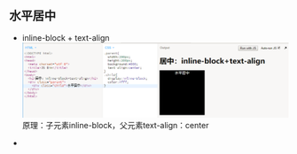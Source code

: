 ## 水平居中

* inline-block + text-align![](/assets/center_inline_block.png)原理：子元素inline-block，父元素text-align：center

* 


